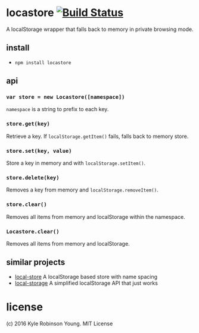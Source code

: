 # locastore [![Build Status](http://img.shields.io/travis/shama/locastore.svg)](https://travis-ci.org/shama/locastore)

A localStorage wrapper that falls back to memory in private browsing mode.

## install

* `npm install locastore`

## api

### `var store = new Locastore([namespace])`
`namespace` is a string to prefix to each key.

### `store.get(key)`
Retrieve a key. If `localStorage.getItem()` fails, falls back to memory store.

### `store.set(key, value)`
Store a key in memory and with `localStorage.setItem()`.

### `store.delete(key)`
Removes a key from memory and `localStorage.removeItem()`.

### `store.clear()`
Removes all items from memory and localStorage within the namespace.

### `Locastore.clear()`
Removes all items from memory and localStorage.

## similar projects

* [local-store](https://www.npmjs.com/package/local-store)
  A localStorage based store with name spacing
* [local-storage](https://www.npmjs.com/package/local-storage)
  A simplified localStorage API that just works

# license
(c) 2016 Kyle Robinson Young. MIT License

